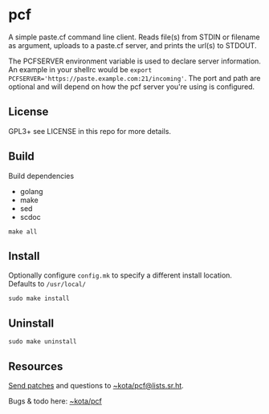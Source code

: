 pcf
====

A simple paste.cf command line client. Reads file(s) from STDIN or filename as
argument, uploads to a paste.cf server, and prints the url(s) to STDOUT.

The PCFSERVER environment variable is used to declare server information. An
example in your shellrc would be `export
PCFSERVER='https://paste.example.com:21/incoming'`. The port and path are optional
and will depend on how the pcf server you're using is configured.

License
--------

GPL3+ see LICENSE in this repo for more details.

Build
------

Build dependencies  

 * golang
 * make
 * sed
 * scdoc

`make all`

Install
--------

Optionally configure `config.mk` to specify a different install location.  
Defaults to `/usr/local/`

`sudo make install`

Uninstall
----------

`sudo make uninstall`

Resources
----------

[Send patches](https://git-send-email.io) and questions to
[~kota/pcf@lists.sr.ht](https://lists.sr.ht/~kota/pcf).

Bugs & todo here: [~kota/pcf](https://todo.sr.ht/~kota/pcf)
